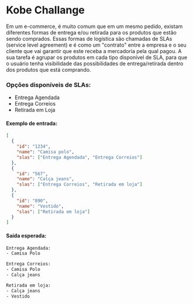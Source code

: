 # Kobe Challange

Em um e-commerce, é muito comum que em um mesmo pedido, existam diferentes formas de entrega e/ou retirada para os produtos que estão sendo comprados. Essas formas de logística são chamadas de SLAs (service level agreement) e é como um "contrato" entre a empresa e o seu cliente que vai garantir que este receba a mercadoria pela qual pagou. A sua tarefa é agrupar os produtos em cada tipo disponível de SLA, para que o usuário tenha visibilidade das possibilidades de entrega/retirada dentro dos produtos que está comprando.

### Opções disponíveis de SLAs:

- Entrega Agendada
- Entrega Correios
- Retirada em Loja


#### Exemplo de entrada:
```json
[
  {
    "id": "1234",
    "name": "Camisa polo",
    "slas": ["Entrega Agendada", "Entrega Correios"]
  },
  {
    "id": "567",
    "name": "Calça jeans",
    "slas": ["Entrega Correios", "Retirada em loja"]
  },
  {
    "id": "890",
    "name": "Vestido",
    "slas": ["Retirada em loja"]
  }
]
```

#### Saída esperada:
```txt
Entrega Agendada:
- Camisa Polo

Entrega Correios:
- Camisa Polo
- Calça jeans

Retirada em loja:
- Calça jeans
- Vestido
```
